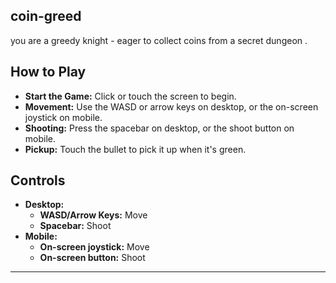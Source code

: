 ##  coin-greed
you are a greedy knight - eager to collect coins from a secret dungeon .

## How to Play

*   **Start the Game:** Click or touch the screen to begin.
*   **Movement:** Use the WASD or arrow keys on desktop, or the on-screen joystick on mobile.
*   **Shooting:** Press the spacebar on desktop, or the shoot button on mobile.
*   **Pickup:** Touch the bullet to pick it up when it's green.

## Controls

*   **Desktop:**
    *   **WASD/Arrow Keys:** Move
    *   **Spacebar:** Shoot
*   **Mobile:**
    *   **On-screen joystick:** Move
    *   **On-screen button:** Shoot

---
